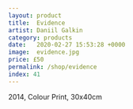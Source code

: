 ```yaml
---
layout: product
title:  Evidence
artist: Daniil Galkin
category: products
date:   2020-02-27 15:53:28 +0000
image:  evidence.jpg
price: £50
permalink: /shop/evidence
index: 41
---
```

2014, Colour Print, 30x40cm
